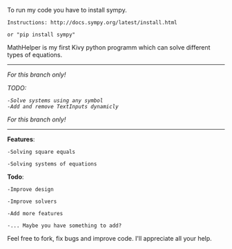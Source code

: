 To run my code you have to install sympy. 

	Instructions: http://docs.sympy.org/latest/install.html
	
	or "pip install sympy"

MathHelper is my first Kivy python programm which can solve different types of equations.

---------------------------------------------

<i>*For this branch only!*

TODO:
	
	-Solve systems using any symbol
	-Add and remove TextInputs dynamicly

*For this branch only!* </i>

---------------------------------------------

<b>Features</b>:

	-Solving square equals
	
	-Solving systems of equations
	
<b>Todo</b>:

	-Improve design
	
	-Improve solvers
	
	-Add more features
	
	-... Maybe you have something to add?
	
Feel free to fork, fix bugs and improve code. I'll appreciate all your help.
